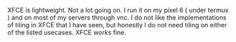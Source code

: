 XFCE is lightweight. Not a lot going on. I run it on my pixel 6  ( under termux ) and on most of my servers through vnc. I do not like the implementations of tiling in XFCE that I have seen, but honestly I do not need tiling on either of the listed usecases. XFCE works fine.